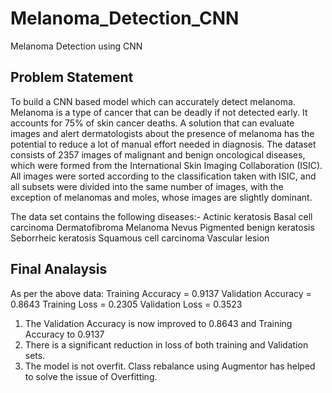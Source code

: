 # Melanoma_Detection_CNN
Melanoma Detection using CNN 
## Problem Statement
  To build a CNN based model which can accurately detect melanoma. Melanoma is a type of cancer that can be deadly if not detected early. It accounts for 75% of skin cancer deaths. A solution that can evaluate images and alert dermatologists about the presence of melanoma has the potential to reduce a lot of manual effort needed in diagnosis.
The dataset consists of 2357 images of malignant and benign oncological diseases, which were formed from the International Skin Imaging Collaboration (ISIC). All images were sorted according to the classification taken with ISIC, and all subsets were divided into the same number of images, with the exception of melanomas and moles, whose images are slightly dominant.

The data set contains the following diseases:-
Actinic keratosis
Basal cell carcinoma
Dermatofibroma
Melanoma
Nevus
Pigmented benign keratosis
Seborrheic keratosis
Squamous cell carcinoma
Vascular lesion

## Final Analaysis
As per the above data:
Training Accuracy = 0.9137
Validation Accuracy = 0.8643
Training Loss = 0.2305
Validation Loss = 0.3523

1. The Validation Accuracy is now improved to 0.8643 and Training Accuracy to 0.9137</br>
2. There is a significant reduction in loss of both training and Validation sets.</br>
3. The model is not overfit. Class rebalance using Augmentor has helped to solve the issue of Overfitting.</br>
